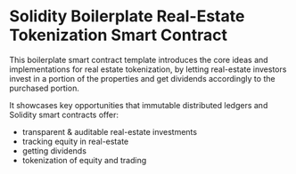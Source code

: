 # Solidity Boilerplate Real-Estate Tokenization Smart Contract

This boilerplate smart contract template introduces the core ideas and implementations for real estate tokenization, by letting real-estate investors invest in a portion of the properties and get dividends accordingly to the purchased portion.

It showcases key opportunities that immutable distributed ledgers and Solidity smart contracts offer: 
* transparent & auditable real-estate investments
* tracking equity in real-estate
* getting dividends
* tokenization of equity and trading